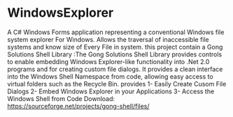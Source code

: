 # WindowsExplorer
A C# Windows Forms application representing a conventional Windows file system explorer For Windows. 
Allows the traversal of inaccessible file systems and know size of Every File in system.
this project contain a Gong Solutions Shell Library :The Gong Solutions Shell Library provides controls to enable embedding Windows Explorer-like functionality into .Net 2.0 programs and for creating custom file dialogs. It provides a clean interface into the Windows Shell Namespace from code, allowing easy access to virtual folders such as the Recycle Bin. provides 
1- Easily Create Cusom File Dialogs
2- Embed Windows Explorer in your Applications
3- Access the Windows Shell from Code
Download: https://sourceforge.net/projects/gong-shell/files/
